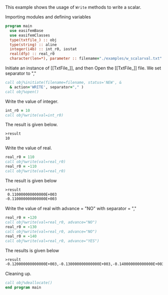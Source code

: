 This example shows the usage of `Write` methods to write a scalar.

Importing modules and defining variables

```fortran
program main
  use easifemBase
  use easifemClasses
  type(txtfile_) :: obj
  type(string) :: aline
  integer(i4b) :: int_r0, iostat
  real(dfp) :: real_r0
  character(len=*), parameter :: filename="./examples/w_scalarval.txt"
```

Initiate an instance of [[TxtFile_]], and then Open the [[TxtFile_]] file. We set separator to ","

```fortran
call obj%initiate(filename=filename, status='NEW', &
  & action='WRITE', separator="," )
call obj%open()
```

Write the value of integer.

```fortran
int_r0 = 10
call obj%write(val=int_r0)
```

The result is given below.

```txt
>result
10
```

Write the value of real.

```fortran
real_r0 = 110
call obj%write(val=real_r0)
real_r0 = -110
call obj%write(val=real_r0)
```

The result is given below

```txt
>result
 0.110000000000000E+003
-0.110000000000000E+003
```

Write the value of real with advance = "NO" with separator = ","

```fortran
real_r0 = -120
call obj%write(val=real_r0, advance="NO")
real_r0 = -130
call obj%write(val=real_r0, advance="NO")
real_r0 = -140
call obj%write(val=real_r0, advance="YES")
```

The results is given below

```txt
>result
-0.120000000000000E+003,-0.130000000000000E+003,-0.140000000000000E+003
```

Cleaning up.

```fortran
call obj%deallocate()
end program main
```
